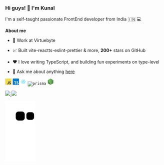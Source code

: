 ### Hi guys! 👋 I'm Kunal


I'm a self-taught passionate FrontEnd developer from India 🇮🇳 💻

**About me**

- 💼 Work at Virtuebyte

- 📈 Built vite-reactts-eslint-prettier & more, **200+** stars on GitHub

- ❤️ I love writing TypeScript, and building fun experiments on type-level

- 💬 Ask me about anything [here](https://github.com/TheSwordBreaker/TheSwordBreaker/issues)



<code><img height="20" alt="javascript" src="https://raw.githubusercontent.com/github/explore/80688e429a7d4ef2fca1e82350fe8e3517d3494d/topics/javascript/javascript.png"></code>
<code><img height="20" alt="typescript" src="https://raw.githubusercontent.com/github/explore/80688e429a7d4ef2fca1e82350fe8e3517d3494d/topics/typescript/typescript.png"></code>
<code><img height="20" alt="react" src="https://raw.githubusercontent.com/github/explore/80688e429a7d4ef2fca1e82350fe8e3517d3494d/topics/react/react.png"></code>
<code><img height="20" alt="prisma" src="https://www.prisma.io/images/favicon-32x32.png"></code>
<code><img height="20" alt="nodejs" src="https://raw.githubusercontent.com/github/explore/80688e429a7d4ef2fca1e82350fe8e3517d3494d/topics/nodejs/nodejs.png"></code>    




<div>
  <a href="https://github.com/TheSwordBreaker">
  <img height="160em" src="https://github-readme-stats.vercel.app/api?username=TheSwordBreaker&show_icons=true&theme=buefy&include_all_commits=true&count_private=true"/>
  <img height="160em" src="https://github-readme-stats.vercel.app/api/top-langs/?username=TheSwordBreaker&langs_count=7&theme=buefy"/>
</div>
  


  ![Snake animation](https://github.com/TheSwordBreaker/TheSwordBreaker/blob/output/github-contribution-grid-snake2.svg)
 
